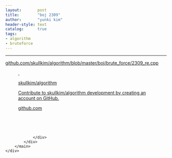 ```yaml
---
layout:       post
title:        "boj 2309"
author:       "yunki kim"
header-style: text
catalog:      true
tags: 
- algorithm
- bruteforce
---
```


<head></head>
<body id="tt-body-page" class="">
<div id="wrap" class="wrap-right">
    <div id="container">
        <main class="main ">
            <div class="area-main">
                <div class="area-view">
                    <div class="article-header"></div>
                    <hr>
                    <div class="article-view">
                        <div class="contents_style">
                            <p><a href="https://github.com/skullkim/algorithm/blob/master/boj/brute_force/2309_re.cpp" target="_blank" rel="noopener">github.com/skullkim/algorithm/blob/master/boj/brute_force/2309_re.cpp</a></p>
<figure id="og_1612703897726" contenteditable="false" data-ke-type="opengraph" data-og-type="object" data-og-title="skullkim/algorithm" data-og-description="Contribute to skullkim/algorithm development by creating an account on GitHub." data-og-host="github.com" data-og-source-url="https://github.com/skullkim/algorithm/blob/master/boj/brute_force/2309_re.cpp" data-og-url="https://github.com/skullkim/algorithm" data-og-image="https://scrap.kakaocdn.net/dn/cGQwdE/hyJbrUqrx0/z6OUvrmx2XkzfUCsrfjv51/img.jpg?width=400&amp;height=400&amp;face=0_0_400_400"><a href="https://github.com/skullkim/algorithm/blob/master/boj/brute_force/2309_re.cpp" target="_blank" rel="noopener" data-source-url="https://github.com/skullkim/algorithm/blob/master/boj/brute_force/2309_re.cpp">
<div class="og-image" style="background-image: url('https://scrap.kakaocdn.net/dn/cGQwdE/hyJbrUqrx0/z6OUvrmx2XkzfUCsrfjv51/img.jpg?width=400&amp;height=400&amp;face=0_0_400_400');">&nbsp;</div>
<div class="og-text">
<p class="og-title">skullkim/algorithm</p>
<p class="og-desc">Contribute to skullkim/algorithm development by creating an account on GitHub.</p>
<p class="og-host">github.com</p>
</div>
</a></figure>
<p>&nbsp;</p>
                        </div>
                        <br>
                        <div class="tags"></div>
                    </div>
                    
                </div>
            </div>
        </main>
    </div>
</div>


</body>